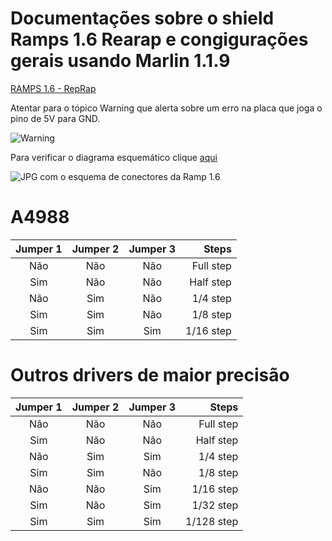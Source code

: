# Documentações sobre o shield Ramps 1.6 Rearap e congigurações gerais usando Marlin 1.1.9



[RAMPS 1.6 - RepRap](https://reprap.org/wiki/RAMPS_1.6)

Atentar para o tópico Warning que alerta sobre um erro na placa que joga o pino de 5V para GND.

![Warning](https://reprap.org/mediawiki/images/d/d0/Shorted.png)


Para verificar o diagrama esquemático clique [aqui](https://github.com/bigtreetech/ramps-1.6/blob/master/Ramps1.6/hardware/R6Schematic%20diagram.pdf)

![JPG com o esquema de conectores da Ramp 1.6](https://reprap.org/mediawiki/images/5/55/RAMPS1-6connectors.jpg)


# A4988   

|  Jumper 1 | Jumper 2  | Jumper 3  |    Steps    |
|:---------:|:---------:|:---------:|------------:|
|    Não    |   Não     |   Não     |  Full step  |
|    Sim    |   Não     |   Não     |  Half step  |
|    Não    |   Sim     |   Não     |   1/4 step  |
|    Sim    |   Sim     |   Não     |   1/8 step  |
|    Sim    |   Sim     |   Sim     |  1/16 step  |


# Outros drivers de maior precisão

|  Jumper 1 | Jumper 2  | Jumper 3  |    Steps    |
|:---------:|:---------:|:---------:|------------:|
|    Não    |   Não     |   Não     |  Full step  |
|    Sim    |   Não     |   Não     |  Half step  |
|    Não    |   Sim     |   Sim     |   1/4 step  |
|    Sim    |   Sim     |   Não     |   1/8 step  |
|    Não    |   Não     |   Sim     |  1/16 step  |
|    Sim    |   Não     |   Sim     |  1/32 step  |
|    Sim    |   Sim     |   Sim     | 1/128 step  |
